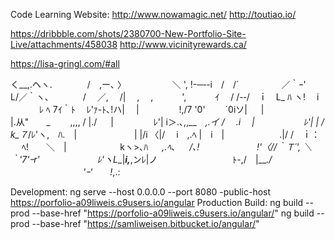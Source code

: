 Code Learning Website:
http://www.nowamagic.net/
http://toutiao.io/

https://dribbble.com/shots/2380700-New-Portfolio-Site-Live/attachments/458038
http://www.vicinityrewards.ca/


https://lisa-gringl.com/#all

く__,.ヘヽ.　　　　/　,ー､ 〉
　　　　　＼ ', !-─‐-i　/　/´
　　　 　 ／｀ｰ'　　　 L/／｀ヽ､
　　 　 /　 ／,　 /|　 ,　 ,　　　 ',
　　　ｲ 　/ /-‐/　ｉ　L_ ﾊ ヽ!　 i
　　　 ﾚ ﾍ 7ｲ｀ﾄ　 ﾚ'ｧ-ﾄ､!ハ|　 |
　　　　 !,/7 '0'　　 ´0iソ| 　 |　　　
　　　　 |.从"　　_　　 ,,,, / |./ 　 |
　　　　 ﾚ'| i＞.､,,__　_,.イ / 　.i 　|
　　　　　 ﾚ'| | / k_７_/ﾚ'ヽ,　ﾊ.　|
　　　　　　 | |/i 〈|/　 i　,.ﾍ |　i　|
　　　　　　.|/ /　ｉ： 　 ﾍ!　　＼　|
　　　 　 　 kヽ>､ﾊ 　 _,.ﾍ､ 　 /､!
　　　　　　 !'〈//｀Ｔ´', ＼ ｀'7'ｰr'
　　　　　　 ﾚ'ヽL__|___i,___,ンﾚ|ノ
　　　　　 　　　ﾄ-,/　|___./
　　　　　 　　　'ｰ'　　!_,.:

Development:
ng serve --host 0.0.0.0 --port 8080 -public-host https://porfolio-a09liweis.c9users.io/angular
Production Build:
ng build --prod --base-href "https://porfolio-a09liweis.c9users.io/angular/"
ng build --prod --base-href "https://samliweisen.bitbucket.io/angular/"